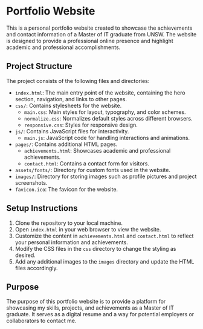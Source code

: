 # Portfolio Website

This is a personal portfolio website created to showcase the achievements and contact information of a Master of IT graduate from UNSW. The website is designed to provide a professional online presence and highlight academic and professional accomplishments.

## Project Structure

The project consists of the following files and directories:

- `index.html`: The main entry point of the website, containing the hero section, navigation, and links to other pages.
- `css/`: Contains stylesheets for the website.
  - `main.css`: Main styles for layout, typography, and color schemes.
  - `normalize.css`: Normalizes default styles across different browsers.
  - `responsive.css`: Styles for responsive design.
- `js/`: Contains JavaScript files for interactivity.
  - `main.js`: JavaScript code for handling interactions and animations.
- `pages/`: Contains additional HTML pages.
  - `achievements.html`: Showcases academic and professional achievements.
  - `contact.html`: Contains a contact form for visitors.
- `assets/fonts/`: Directory for custom fonts used in the website.
- `images/`: Directory for storing images such as profile pictures and project screenshots.
- `favicon.ico`: The favicon for the website.

## Setup Instructions

1. Clone the repository to your local machine.
2. Open `index.html` in your web browser to view the website.
3. Customize the content in `achievements.html` and `contact.html` to reflect your personal information and achievements.
4. Modify the CSS files in the `css` directory to change the styling as desired.
5. Add any additional images to the `images` directory and update the HTML files accordingly.

## Purpose

The purpose of this portfolio website is to provide a platform for showcasing my skills, projects, and achievements as a Master of IT graduate. It serves as a digital resume and a way for potential employers or collaborators to contact me.
